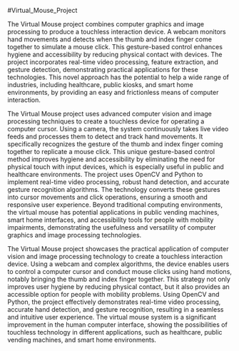 #Virtual_Mouse_Project

The Virtual Mouse project combines computer graphics and image processing to produce a 
touchless interaction device. A webcam monitors hand movements and detects when the thumb 
and index finger come together to simulate a mouse click. This gesture-based control enhances 
hygiene and accessibility by reducing physical contact with devices. The project incorporates 
real-time video processing, feature extraction, and gesture detection, demonstrating practical 
applications for these technologies. This novel approach has the potential to help a wide range 
of industries, including healthcare, public kiosks, and smart home environments, by providing 
an easy and frictionless means of computer interaction.

The Virtual Mouse project uses advanced computer vision and image processing 
techniques to create a touchless device for operating a computer cursor. Using a camera, 
the system continuously takes live video feeds and processes them to detect and track 
hand movements. It specifically recognizes the gesture of the thumb and index finger 
coming together to replicate a mouse click. This unique gesture-based control method 
improves hygiene and accessibility by eliminating the need for physical touch with input 
devices, which is especially useful in public and healthcare environments. The project 
uses OpenCV and Python to implement real-time video processing, robust hand detection, 
and accurate gesture recognition algorithms. The technology converts these gestures into 
cursor movements and click operations, ensuring a smooth and responsive user 
experience. Beyond traditional computing environments, the virtual mouse has potential 
applications in public vending machines, smart home interfaces, and accessibility tools 
for people with mobility impairments, demonstrating the usefulness and versatility of 
computer graphics and image processing technologies.

The Virtual Mouse project showcases the practical application of computer vision and 
image processing technology to create a touchless interaction device. Using a webcam 
and complex algorithms, the device enables users to control a computer cursor and 
conduct mouse clicks using hand motions, notably bringing the thumb and index finger 
together. This strategy not only improves user hygiene by reducing physical contact, but 
it also provides an accessible option for people with mobility problems. Using OpenCV 
and Python, the project effectively demonstrates real-time video processing, accurate 
hand detection, and gesture recognition, resulting in a seamless and intuitive user 
experience. The virtual mouse system is a significant improvement in the human computer 
interface, showing the possibilities of touchless technology in different applications, 
such as healthcare, public vending machines, and smart home environments.
